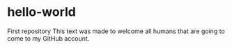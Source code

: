 # hello-world
First repository
This text was made to welcome all humans that are going to come to my GitHub account.
